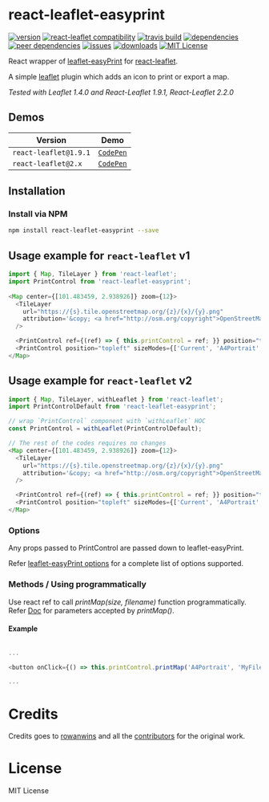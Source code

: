 # react-leaflet-easyprint

[![version](https://img.shields.io/npm/v/react-leaflet-easyprint.svg?style=plastic)](http://npm.im/react-leaflet-easyprint)
[![react-leaflet compatibility](https://img.shields.io/npm/dependency-version/react-leaflet-easyprint/peer/react-leaflet.svg?style=plastic)](https://github.com/mhasbie/react-leaflet-easyprint)
[![travis build](https://img.shields.io/travis/mhasbie/react-leaflet-easyprint.svg?style=plastic)](https://travis-ci.org/mhasbie/react-leaflet-easyprint)
[![dependencies](https://img.shields.io/david/mhasbie/react-leaflet-easyprint.svg?style=plastic)](https://david-dm.org/mhasbie/react-leaflet-easyprint)
[![peer dependencies](https://img.shields.io/david/peer/mhasbie/react-leaflet-easyprint.svg?style=plastic)](https://david-dm.org/mhasbie/react-leaflet-easyprint?type=peer)
[![issues](https://img.shields.io/github/issues/mhasbie/react-leaflet-easyprint.svg?style=plastic)](https://github.com/mhasbie/react-leaflet-easyprint/issues)
[![downloads](https://img.shields.io/npm/dt/react-leaflet-easyprint.svg?style=plastic)](http://npm-stat.com/charts.html?package=react-leaflet-easyprint&from=2018-01-01)
[![MIT License](https://img.shields.io/npm/l/react-leaflet-easyprint.svg?style=plastic)](http://opensource.org/licenses/MIT)

React wrapper of [leaflet-easyPrint](https://github.com/rowanwins/leaflet-easyPrint) for [react-leaflet](https://github.com/PaulLeCam/react-leaflet).

A simple [leaflet](http://www.leafletjs.com) plugin which adds an icon to print or export a map.

*Tested with Leaflet 1.4.0 and React-Leaflet 1.9.1, React-Leaflet 2.2.0*


## Demos

| Version	| Demo	|
| ---		| ---	|
| `react-leaflet@1.9.1`	| [`CodePen`](https://codepen.io/m_hasbie/full/BMWXxz) |
| `react-leaflet@2.x`	| [`CodePen`](https://codepen.io/m_hasbie/full/RvpXBN) |

## Installation

### Install via NPM

```bash
npm install react-leaflet-easyprint --save
```

## Usage example for `react-leaflet` **v1**

```javascript
import { Map, TileLayer } from 'react-leaflet';
import PrintControl from 'react-leaflet-easyprint';
		
<Map center={[101.483459, 2.938926]} zoom={12}>
  <TileLayer
    url="https://{s}.tile.openstreetmap.org/{z}/{x}/{y}.png"
    attribution='&copy; <a href="http://osm.org/copyright">OpenStreetMap</a> contributors'
  />

  <PrintControl ref={(ref) => { this.printControl = ref; }} position="topleft" sizeModes={['Current', 'A4Portrait', 'A4Landscape']} hideControlContainer={false} />
  <PrintControl position="topleft" sizeModes={['Current', 'A4Portrait', 'A4Landscape']} hideControlContainer={false} title="Export as PNG" exportOnly />
</Map>
```

## Usage example for `react-leaflet` **v2**

```javascript
import { Map, TileLayer, withLeaflet } from 'react-leaflet';
import PrintControlDefault from 'react-leaflet-easyprint';

// wrap `PrintControl` component with `withLeaflet` HOC
const PrintControl = withLeaflet(PrintControlDefault);

// The rest of the codes requires no changes
<Map center={[101.483459, 2.938926]} zoom={12}>
  <TileLayer
    url="https://{s}.tile.openstreetmap.org/{z}/{x}/{y}.png"
    attribution='&copy; <a href="http://osm.org/copyright">OpenStreetMap</a> contributors'
  />

  <PrintControl ref={(ref) => { this.printControl = ref; }} position="topleft" sizeModes={['Current', 'A4Portrait', 'A4Landscape']} hideControlContainer={false} />
  <PrintControl position="topleft" sizeModes={['Current', 'A4Portrait', 'A4Landscape']} hideControlContainer={false} title="Export as PNG" exportOnly />
</Map>
```

### Options

Any props passed to PrintControl are passed down to leaflet-easyPrint.

Refer [leaflet-easyPrint options](https://github.com/rowanwins/leaflet-easyPrint#options) for a complete list of options supported.

### Methods / Using programmatically

Use react ref to call *printMap(size, filename)* function programmatically. Refer [Doc](https://github.com/rowanwins/leaflet-easyPrint#methods--using-programmatically) for parameters accepted by *printMap()*.


#### Example

```javascript

...

<button onClick={() => this.printControl.printMap('A4Portrait', 'MyFileName')} >Print Map</button>

...

```

# Credits
Credits goes to [rowanwins](https://github.com/rowanwins) and all the [contributors](https://github.com/rowanwins/leaflet-easyPrint/graphs/contributors) for the original work.

# License

MIT License
